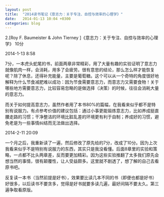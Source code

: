```yaml
---
layout: post
title:  "2014读书笔记《意志力：关于专注、自控与效率的心理学》"
date:   2014-01-13 10:04 +0300
categories: blog
---
```


2.[Roy F. Baumeister & John Tierney ]《意志力：关于专注、自控与效率的心理学》 10分

2014-1-13 8:58

7分，一本虎头蛇尾的书，前面两章非常精彩，用了大量有趣的实验证明了意志力就像肌肉一样，会消耗，用多了会疲劳。很有意思的结论，那么怎么样才能恢复呢？除了休息，还得补充能量，主要是葡萄糖。这个可以从一个奇特的角度很好地解释为什么节食减肥难以成功：因为节食需要意志力，而意志力又需要食物！关于哪些地方需要意志力，比较容易忽略的是做选择（决策）的时候，往往会消耗大量的意志力。

而关于如何提高意志力，虽然作者用了本书80%的篇幅，在我看来似乎都不是特别有说服力。有点参考价值的建议包括：通过小事更能锻炼意志力，比如养成挺直腰走路的习惯；干净整洁的环境比脏乱差的环境更有利于自制；养成好的习惯，避免老是为一些事情纠结而无法做出选择。

2014-2-11 20:09

一个月之后，我重新读了一遍，然后修改了原先给的7分，改成了10分。因为上次我看来似乎不是特别有说服力的东西，其实只是我没看懂。后面8章里的实验和策略，一点都不比头两章差，反而要更加精彩。因为这些实验推翻了太多我们原先会想当然的事情，很有颠覆性，让人受益颇多。这里就不剧透了，想了解的自己去看原书吧。

反复读一本书（当然前提是好书），效果要比读几本不同的书（即便也都是好书）好很多，以后读书不要贪多，觉得是好书就要多读几遍，最好间隔不要太久。第三遍争取看原版。



<!--end-->
